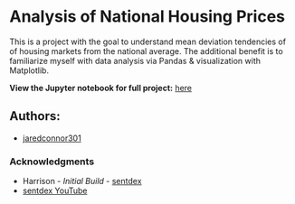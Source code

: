 # Analysis of National Housing Prices

This is a project with the goal to understand mean deviation tendencies of of housing markets from the national average. The additional benefit is to familiarize myself with data analysis via Pandas & visualization with Matplotlib.

__View the Jupyter notebook for full project:__ [here](https://github.com/jaredconnor301/national_housing_price_analysis/blob/master/real_estate_analysis.ipynb)

## Authors:

* [jaredconnor301](https://github.com/jaredconnor301)

### Acknowledgments

* Harrison - *Initial Build* - [sentdex](https://github.com/Sentdex)
* [sentdex YouTube](https://www.youtube.com/results?search_query=sentdex)
